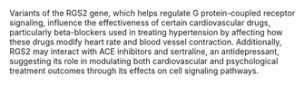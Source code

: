 Variants of the RGS2 gene, which helps regulate G protein-coupled receptor signaling, influence the effectiveness of certain cardiovascular drugs, particularly beta-blockers used in treating hypertension by affecting how these drugs modify heart rate and blood vessel contraction. Additionally, RGS2 may interact with ACE inhibitors and sertraline, an antidepressant, suggesting its role in modulating both cardiovascular and psychological treatment outcomes through its effects on cell signaling pathways.